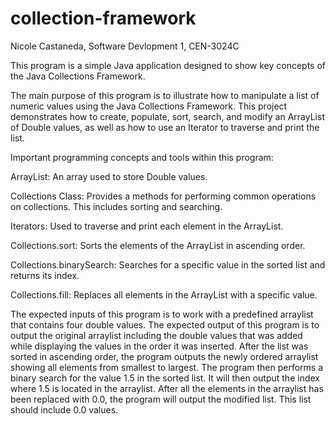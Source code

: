 # collection-framework
Nicole Castaneda, Software Devlopment 1, CEN-3024C

This program is a simple Java application designed to show key concepts of the Java Collections Framework.

The main purpose of this program is to illustrate how to manipulate a list of numeric values using the Java Collections Framework. This project demonstrates how to create, populate, sort, search, and modify an ArrayList of Double values, as well as how to use an Iterator to traverse and print the list.

Important programming concepts and tools within this program:

ArrayList: An array used to store Double values.

Collections Class: Provides a methods for performing common operations on collections. This includes sorting and searching.

Iterators: Used to traverse and print each element in the ArrayList.

Collections.sort: Sorts the elements of the ArrayList in ascending order.

Collections.binarySearch: Searches for a specific value in the sorted list and returns its index.

Collections.fill: Replaces all elements in the ArrayList with a specific value.

The expected inputs of this program is to work with a predefined arraylist that contains four double values.
The expected output of this program is to output the original arraylist including the double values that was added while displaying the values in the order it was inserted.
After the list was sorted in ascending order, the program outputs the newly ordered arraylist showing all elements from smallest to largest. 
The program then performs a binary search for the value 1.5 in the sorted list. It will then output the index where 1.5 is located in the arraylist. 
After all the elements in the arraylist has been replaced with 0.0, the program will output the modified list. This list should include 0.0 values.
